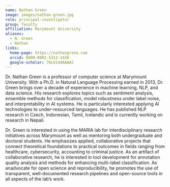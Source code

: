 ```yaml
---
name: Nathan Green
image: images/nathan-green.jpg
role: principal-investigator
group: faculty
affiliation: Marymount University
aliases:
  - N. Green
  - Nathan
links:
  home-page: https://nathangrene.com
  orcid: 0000-0002-5312-1426
  google-scholar: 76LU144AAAAJ
---
```


Dr. Nathan Green is a professor of computer science at Marymount University. With a Ph.D. in Natural Language Processing earned in 2013, Dr. Green brings over a decade of experience in machine learning, NLP, and data science. His research explores topics such as sentiment analysis, ensemble methods for classification, model robustness under label noise, and interpretability in AI systems. He is particularly interested applying AI technologies to under-resourced languages. He has published NLP research in Czech, Indonesian, Tamil, Icelandic and is currently working on research in Nepali.

Dr. Green is interested in using the MARIA lab for interdisciplinary research initiatives across Marymount as well as mentoring both undergraduate and doctoral students. He emphasizes applied, collaborative projects that connect theoretical foundations to practical outcomes in fields ranging from healthcare, cybersecurity, accounting to criminal justice. As an artifact of collaborative research,
 he is interested in tool development for annotation quality analysis and methods for enhancing multi-label classification. As anadvocate for open science and reproducibility, he promotes the use of transparent, well-documented research pipelines and open-source tools in all aspects of the lab’s work.
